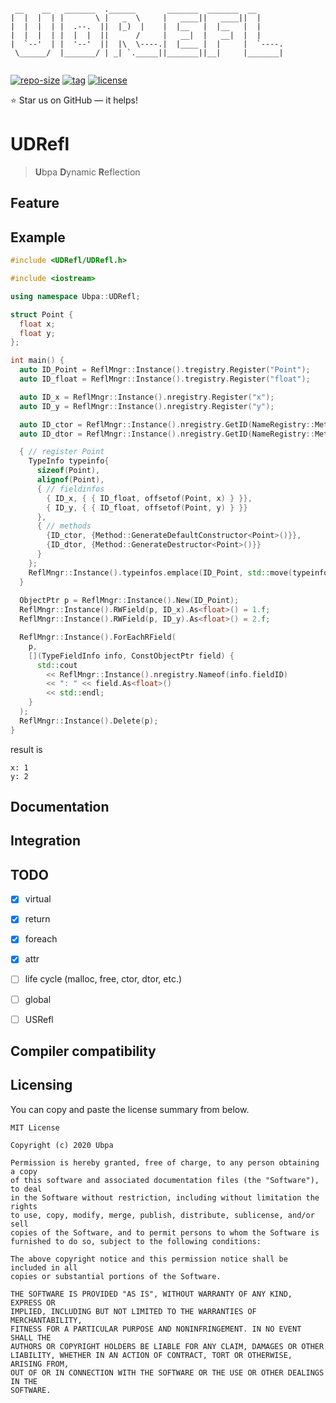 ```

 __    __   _______  .______       _______  _______  __      
|  |  |  | |       \ |   _  \     |   ____||   ____||  |     
|  |  |  | |  .--.  ||  |_)  |    |  |__   |  |__   |  |     
|  |  |  | |  |  |  ||      /     |   __|  |   __|  |  |     
|  `--'  | |  '--'  ||  |\  \----.|  |____ |  |     |  `----.
 \______/  |_______/ | _| `._____||_______||__|     |_______|
                                                             

```

[![repo-size](https://img.shields.io/github/languages/code-size/Ubpa/UDRefl?style=flat)](https://github.com/Ubpa/UDRefl/archive/master.zip) [![tag](https://img.shields.io/github/v/tag/Ubpa/UDRefl)](https://github.com/Ubpa/UDRefl/tags) [![license](https://img.shields.io/github/license/Ubpa/UDRefl)](LICENSE) 

⭐ Star us on GitHub — it helps!

# UDRefl

> **U**bpa **D**ynamic **R**eflection

## Feature



## Example

```c++
#include <UDRefl/UDRefl.h>

#include <iostream>

using namespace Ubpa::UDRefl;

struct Point {
  float x;
  float y;
};

int main() {
  auto ID_Point = ReflMngr::Instance().tregistry.Register("Point");
  auto ID_float = ReflMngr::Instance().tregistry.Register("float");

  auto ID_x = ReflMngr::Instance().nregistry.Register("x");
  auto ID_y = ReflMngr::Instance().nregistry.Register("y");

  auto ID_ctor = ReflMngr::Instance().nregistry.GetID(NameRegistry::Meta::ctor);
  auto ID_dtor = ReflMngr::Instance().nregistry.GetID(NameRegistry::Meta::dtor);

  { // register Point
    TypeInfo typeinfo{
      sizeof(Point),
      alignof(Point),
      { // fieldinfos
        { ID_x, { { ID_float, offsetof(Point, x) } }},
        { ID_y, { { ID_float, offsetof(Point, y) } }}
      },
      { // methods
        {ID_ctor, {Method::GenerateDefaultConstructor<Point>()}},
        {ID_dtor, {Method::GenerateDestructor<Point>()}}
      }
    };
    ReflMngr::Instance().typeinfos.emplace(ID_Point, std::move(typeinfo));
  }
  
  ObjectPtr p = ReflMngr::Instance().New(ID_Point);
  ReflMngr::Instance().RWField(p, ID_x).As<float>() = 1.f;
  ReflMngr::Instance().RWField(p, ID_y).As<float>() = 2.f;

  ReflMngr::Instance().ForEachRField(
    p,
    [](TypeFieldInfo info, ConstObjectPtr field) {
      std::cout
        << ReflMngr::Instance().nregistry.Nameof(info.fieldID)
        << ": " << field.As<float>()
        << std::endl;
    }
  );
  ReflMngr::Instance().Delete(p);
}
```

result is

```
x: 1
y: 2
```

## Documentation



## Integration



## TODO

- [x] virtual
- [x] return
- [x] foreach
- [x] attr
- [ ] life cycle (malloc, free, ctor, dtor, etc.)
- [ ] global
- [ ] USRefl


## Compiler compatibility



## Licensing

You can copy and paste the license summary from below.

```
MIT License

Copyright (c) 2020 Ubpa

Permission is hereby granted, free of charge, to any person obtaining a copy
of this software and associated documentation files (the "Software"), to deal
in the Software without restriction, including without limitation the rights
to use, copy, modify, merge, publish, distribute, sublicense, and/or sell
copies of the Software, and to permit persons to whom the Software is
furnished to do so, subject to the following conditions:

The above copyright notice and this permission notice shall be included in all
copies or substantial portions of the Software.

THE SOFTWARE IS PROVIDED "AS IS", WITHOUT WARRANTY OF ANY KIND, EXPRESS OR
IMPLIED, INCLUDING BUT NOT LIMITED TO THE WARRANTIES OF MERCHANTABILITY,
FITNESS FOR A PARTICULAR PURPOSE AND NONINFRINGEMENT. IN NO EVENT SHALL THE
AUTHORS OR COPYRIGHT HOLDERS BE LIABLE FOR ANY CLAIM, DAMAGES OR OTHER
LIABILITY, WHETHER IN AN ACTION OF CONTRACT, TORT OR OTHERWISE, ARISING FROM,
OUT OF OR IN CONNECTION WITH THE SOFTWARE OR THE USE OR OTHER DEALINGS IN THE
SOFTWARE.
```

